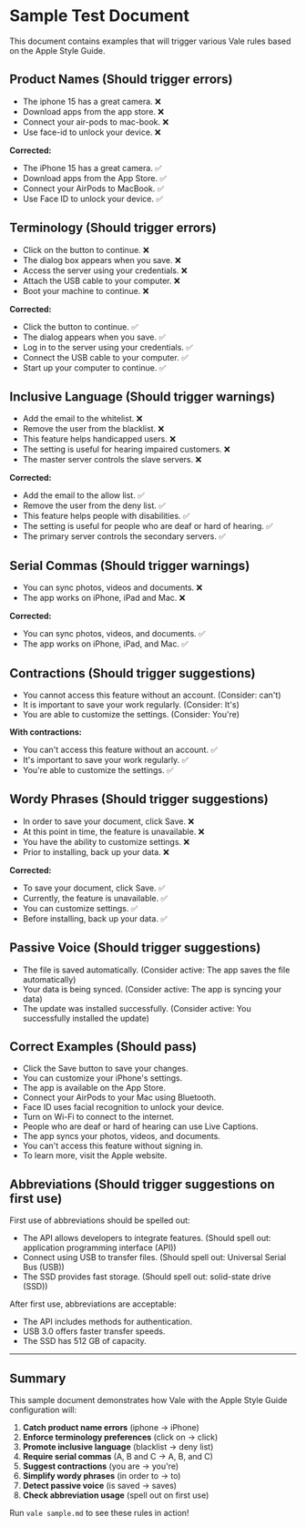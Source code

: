 # Sample Test Document

This document contains examples that will trigger various Vale rules based on the Apple Style Guide.

## Product Names (Should trigger errors)

- The iphone 15 has a great camera. ❌
- Download apps from the app store. ❌
- Connect your air-pods to mac-book. ❌
- Use face-id to unlock your device. ❌

**Corrected:**
- The iPhone 15 has a great camera. ✅
- Download apps from the App Store. ✅
- Connect your AirPods to MacBook. ✅
- Use Face ID to unlock your device. ✅

## Terminology (Should trigger errors)

- Click on the button to continue. ❌
- The dialog box appears when you save. ❌
- Access the server using your credentials. ❌
- Attach the USB cable to your computer. ❌
- Boot your machine to continue. ❌

**Corrected:**
- Click the button to continue. ✅
- The dialog appears when you save. ✅
- Log in to the server using your credentials. ✅
- Connect the USB cable to your computer. ✅
- Start up your computer to continue. ✅

## Inclusive Language (Should trigger warnings)

- Add the email to the whitelist. ❌
- Remove the user from the blacklist. ❌
- This feature helps handicapped users. ❌
- The setting is useful for hearing impaired customers. ❌
- The master server controls the slave servers. ❌

**Corrected:**
- Add the email to the allow list. ✅
- Remove the user from the deny list. ✅
- This feature helps people with disabilities. ✅
- The setting is useful for people who are deaf or hard of hearing. ✅
- The primary server controls the secondary servers. ✅

## Serial Commas (Should trigger warnings)

- You can sync photos, videos and documents. ❌
- The app works on iPhone, iPad and Mac. ❌

**Corrected:**
- You can sync photos, videos, and documents. ✅
- The app works on iPhone, iPad, and Mac. ✅

## Contractions (Should trigger suggestions)

- You cannot access this feature without an account. (Consider: can't)
- It is important to save your work regularly. (Consider: It's)
- You are able to customize the settings. (Consider: You're)

**With contractions:**
- You can't access this feature without an account. ✅
- It's important to save your work regularly. ✅
- You're able to customize the settings. ✅

## Wordy Phrases (Should trigger suggestions)

- In order to save your document, click Save. ❌
- At this point in time, the feature is unavailable. ❌
- You have the ability to customize settings. ❌
- Prior to installing, back up your data. ❌

**Corrected:**
- To save your document, click Save. ✅
- Currently, the feature is unavailable. ✅
- You can customize settings. ✅
- Before installing, back up your data. ✅

## Passive Voice (Should trigger suggestions)

- The file is saved automatically. (Consider active: The app saves the file automatically)
- Your data is being synced. (Consider active: The app is syncing your data)
- The update was installed successfully. (Consider active: You successfully installed the update)

## Correct Examples (Should pass)

- Click the Save button to save your changes.
- You can customize your iPhone's settings.
- The app is available on the App Store.
- Connect your AirPods to your Mac using Bluetooth.
- Face ID uses facial recognition to unlock your device.
- Turn on Wi-Fi to connect to the internet.
- People who are deaf or hard of hearing can use Live Captions.
- The app syncs your photos, videos, and documents.
- You can't access this feature without signing in.
- To learn more, visit the Apple website.

## Abbreviations (Should trigger suggestions on first use)

First use of abbreviations should be spelled out:
- The API allows developers to integrate features. (Should spell out: application programming interface (API))
- Connect using USB to transfer files. (Should spell out: Universal Serial Bus (USB))
- The SSD provides fast storage. (Should spell out: solid-state drive (SSD))

After first use, abbreviations are acceptable:
- The API includes methods for authentication.
- USB 3.0 offers faster transfer speeds.
- The SSD has 512 GB of capacity.

---

## Summary

This sample document demonstrates how Vale with the Apple Style Guide configuration will:

1. **Catch product name errors** (iphone → iPhone)
2. **Enforce terminology preferences** (click on → click)
3. **Promote inclusive language** (blacklist → deny list)
4. **Require serial commas** (A, B and C → A, B, and C)
5. **Suggest contractions** (you are → you're)
6. **Simplify wordy phrases** (in order to → to)
7. **Detect passive voice** (is saved → saves)
8. **Check abbreviation usage** (spell out on first use)

Run `vale sample.md` to see these rules in action!
